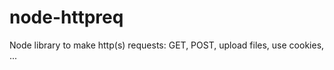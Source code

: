 node-httpreq
============

Node library to make http(s) requests: GET, POST, upload files, use cookies, ...